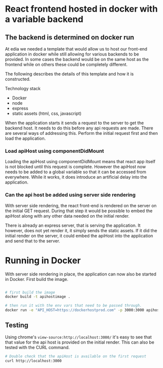 # React frontend hosted in docker with a variable backend

## The backend is determined on docker run

At edia we needed a template that would allow us to host our front-end application in docker while still allowing for various backends to be provided.
In some cases the backend would be on the same host as the frontend while on others these could be completely different.

The following describes the details of this template and how it is constructed.

Technology stack

-   Docker
-   node
-   express
-   static assets (html, css, javascript)

When the application starts it sends a request to the server to get the backend host. It needs to do this before any api requests are made.
There are several ways of addressing this. Perform the initial request first and then load the application.

### Load apiHost using componentDidMount

Loading the apiHost using componentDidMount means that react app itself is not blocked until this request is complete. However the apiHost now needs to be added to a global variable so that it can be accessed from everywhere. While it works, it does introduce an artificial delay into the application.

### Can the api host be added using server side rendering

With server side rendering, the react front-end is rendered on the server on the initial GET request. During that step it would be possible to embed the apiHost along with any other data needed on the initial render.

There is already an express server, that is serving the application. It however, does not yet render it, it simply sends the static assets. If it did the initial render on the server, it could embed the apiHost into the application and send that to the server.

# Running in Docker

With server side rendering in place, the application can now also be started in Docker. First build the image.

```bash

# first build the image
docker build -t apihostimage .

# then run it with the env vars that need to be passed through.
docker run -e "API_HOST=https://dockerhostprod.com" -p 3000:3000 apihostimage

```

## Testing

Using chrome's `view-source:http://localhost:3000/` it's easy to see that that value for the api host is provided on the initial render.
This can also be tested with the CURL command.

```bash
# Double check that the apiHost is available on the first request
curl http://localhost:3000
```
